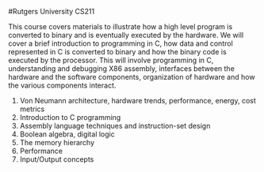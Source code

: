 #Rutgers University CS211

This course covers materials to illustrate how a high level program is converted to binary and is eventually executed by the hardware. We will cover a brief introduction to programming in C, how data and control represented in C is converted to binary and how the binary code is executed by the processor. This will involve programming in C, understanding and debugging X86 assembly, interfaces between the hardware and the software components, organization of hardware and how the various components interact.

1. Von Neumann architecture, hardware trends, performance, energy, cost metrics
2. Introduction to C programming
3. Assembly language techniques and instruction-set design
4. Boolean algebra, digital logic
5. The memory hierarchy
6. Performance
7. Input/Output concepts
